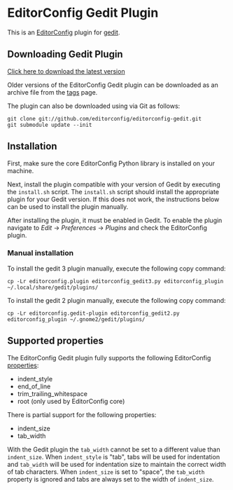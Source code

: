# EditorConfig Gedit Plugin

This is an [EditorConfig][] plugin for [gedit][].

## Downloading Gedit Plugin

[Click here to download the latest version][latest]

Older versions of the EditorConfig Gedit plugin can be downloaded as an archive
file from the [tags][] page.

The plugin can also be downloaded using via Git as follows:

    git clone git://github.com/editorconfig/editorconfig-gedit.git
    git submodule update --init

## Installation

First, make sure the core EditorConfig Python library is installed on your
machine.

Next, install the plugin compatible with your version of Gedit by executing the
`install.sh` script.  The `install.sh` script should install the appropriate
plugin for your Gedit version.  If this does not work, the instructions below
can be used to install the plugin manually.

After installing the plugin, it must be enabled in Gedit.  To enable the plugin
navigate to *Edit* -> *Preferences* -> *Plugins* and check the EditorConfig
plugin.

### Manual installation

To install the gedit 3 plugin manually, execute the following copy command:

    cp -Lr editorconfig.plugin editorconfig_gedit3.py editorconfig_plugin ~/.local/share/gedit/plugins/

To install the gedit 2 plugin manually, execute the following copy command:

    cp -Lr editorconfig.gedit-plugin editorconfig_gedit2.py editorconfig_plugin ~/.gnome2/gedit/plugins/

## Supported properties

The EditorConfig Gedit plugin fully supports the following EditorConfig
[properties][]:

* indent_style
* end_of_line
* trim_trailing_whitespace
* root (only used by EditorConfig core)

There is partial support for the following properties:

* indent_size
* tab_width

With the Gedit plugin the `tab_width` cannot be set to a different value than
`indent_size`.  When `indent_style` is "tab", tabs will be used for indentation
and `tab_width` will be used for indentation size to maintain the correct width
of tab characters.  When `indent_size` is set to "space", the `tab_width`
property is ignored and tabs are always set to the width of `indent_size`.

[EditorConfig]: http://editorconfig.org
[gedit]: http://projects.gnome.org/gedit
[properties]: http://editorconfig.org/#supported-properties
[tags]: https://github.com/editorconfig/editorconfig-gedit/tags
[latest]: https://github.com/editorconfig/editorconfig-gedit/archive/v0.5.1.tar.gz
